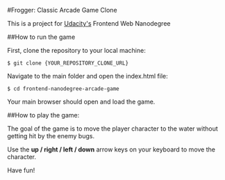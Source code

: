 #Frogger: Classic Arcade Game Clone

This is a project for [Udacity's](https://udacity.com/) Frontend Web Nanodegree

##How to run the game

First, clone the repository to your local machine:
```
$ git clone {YOUR_REPOSITORY_CLONE_URL}
```

Navigate to the main folder and open the index.html file:
```
$ cd frontend-nanodegree-arcade-game
```

Your main browser should open and load the game.

##How to play the game:

The goal of the game is to move the player character to the water without getting hit by the enemy bugs.

Use the **up / right / left / down** arrow keys on your keyboard to move the character.

Have fun!